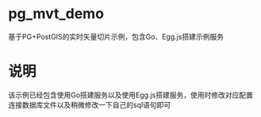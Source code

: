 # pg_mvt_demo
基于PG+PostGIS的实时矢量切片示例，包含Go、Egg.js搭建示例服务
# 说明
该示例已经包含使用Go搭建服务以及使用Egg.js搭建服务，使用时修改对应配置连接数据库文件以及稍微修改一下自己的sql语句即可